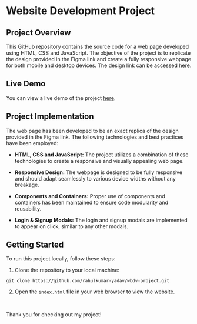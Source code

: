 # Website Development Project

## Project Overview

This GitHub repository contains the source code for a web page developed using HTML, CSS and JavaScript. The objective of the project is to replicate the design provided in the Figma link and create a fully responsive webpage for both mobile and desktop devices. The design link can be accessed [here](<https://www.figma.com/file/UdeH6M0qJgUS05xNwgunYZ/Groups---copy-(Copy)?type=design&node-id=0%3A1&mode=dev>).

## Live Demo

You can view a live demo of the project [here](https://website-development-project.netlify.app/).

## Project Implementation

The web page has been developed to be an exact replica of the design provided in the Figma link. The following technologies and best practices have been employed:

- **HTML, CSS and JavaScript:** The project utilizes a combination of these technologies to create a responsive and visually appealing web page.

- **Responsive Design:** The webpage is designed to be fully responsive and should adapt seamlessly to various device widths without any breakage.

- **Components and Containers:** Proper use of components and containers has been maintained to ensure code modularity and reusability.

- **Login & Signup Modals:** The login and signup modals are implemented to appear on click, similar to any other modals.

## Getting Started

To run this project locally, follow these steps:

1. Clone the repository to your local machine:

```
git clone https://github.com/rahulkumar-yadav/wbdv-project.git
```

2. Open the `index.html` file in your web browser to view the website.

<br />

Thank you for checking out my project!
